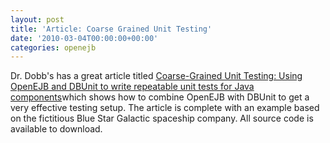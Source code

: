 ```yaml
---
layout: post
title: 'Article: Coarse Grained Unit Testing'
date: '2010-03-04T00:00:00+00:00'
categories: openejb
---
```

Dr. Dobb's has a great article titled <a href="http://www.drdobbs.com/java/222601023">Coarse-Grained Unit Testing: Using OpenEJB and DBUnit to write repeatable unit tests for Java components</a>which shows how to combine OpenEJB with DBUnit to get a very effective testing setup.  The article is complete with an example based on the fictitious Blue Star Galactic spaceship company.  All source code is available to download.

